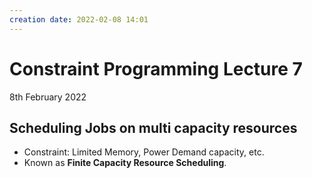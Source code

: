 ```yaml
---
creation date: 2022-02-08 14:01
---
```

#  Constraint Programming Lecture 7
8th February 2022

## Scheduling Jobs on  multi capacity resources
- Constraint: Limited Memory, Power Demand capacity, etc.
- Known as **Finite Capacity Resource Scheduling**.
